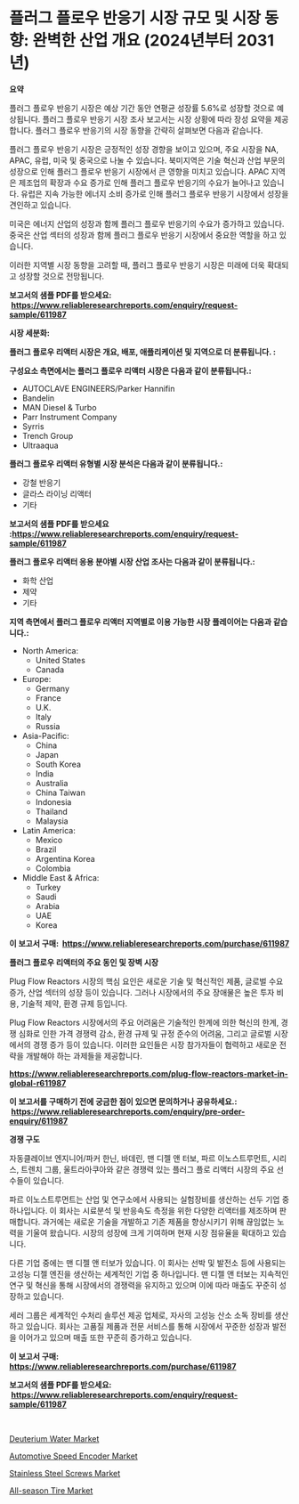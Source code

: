 <p><h1>플러그 플로우 반응기 시장 규모 및 시장 동향: 완벽한 산업 개요 (2024년부터 2031년)</h1></p><p><strong>요약</strong></p>
<p><p>플러그 플로우 반응기 시장은 예상 기간 동안 연평균 성장률 5.6%로 성장할 것으로 예상됩니다. 플러그 플로우 반응기 시장 조사 보고서는 시장 상황에 따라 장성 요약을 제공합니다. 플러그 플로우 반응기의 시장 동향을 간략히 살펴보면 다음과 같습니다.</p><p>플러그 플로우 반응기 시장은 긍정적인 성장 경향을 보이고 있으며, 주요 시장을 NA, APAC, 유럽, 미국 및 중국으로 나눌 수 있습니다. 북미지역은 기술 혁신과 산업 부문의 성장으로 인해 플러그 플로우 반응기 시장에서 큰 영향을 미치고 있습니다. APAC 지역은 제조업의 확장과 수요 증가로 인해 플러그 플로우 반응기의 수요가 늘어나고 있습니다. 유럽은 지속 가능한 에너지 소비 증가로 인해 플러그 플로우 반응기 시장에서 성장을 견인하고 있습니다.</p><p>미국은 에너지 산업의 성장과 함께 플러그 플로우 반응기의 수요가 증가하고 있습니다. 중국은 산업 섹터의 성장과 함께 플러그 플로우 반응기 시장에서 중요한 역할을 하고 있습니다.</p><p>이러한 지역별 시장 동향을 고려할 때, 플러그 플로우 반응기 시장은 미래에 더욱 확대되고 성장할 것으로 전망됩니다.</p></p>
<p><strong>보고서의 샘플 PDF를 받으세요: &nbsp;<a href="https://www.reliableresearchreports.com/enquiry/request-sample/611987">https://www.reliableresearchreports.com/enquiry/request-sample/611987</a></strong></p>
<p><strong>시장 세분화:</strong></p>
<p><strong> 플러그 플로우 리액터 시장은 개요, 배포, 애플리케이션 및 지역으로 더 분류됩니다. :</strong></p>
<p><strong>구성요소 측면에서는 플러그 플로우 리액터 시장은 다음과 같이 분류됩니다.:</strong></p>
<p><ul><li>AUTOCLAVE ENGINEERS/Parker Hannifin</li><li>Bandelin</li><li>MAN Diesel & Turbo</li><li>Parr Instrument Company</li><li>Syrris</li><li>Trench Group</li><li>Ultraaqua</li></ul></p>
<p><strong> 플러그 플로우 리액터 유형별 시장 분석은 다음과 같이 분류됩니다.:</strong></p>
<p><ul><li>강철 반응기</li><li>글라스 라이닝 리액터</li><li>기타</li></ul></p>
<p><strong>보고서의 샘플 PDF를 받으세요 :<a href="https://www.reliableresearchreports.com/enquiry/request-sample/611987">https://www.reliableresearchreports.com/enquiry/request-sample/611987</a></strong></p>
<p><strong> 플러그 플로우 리액터 응용 분야별 시장 산업 조사는 다음과 같이 분류됩니다.:</strong></p>
<p><ul><li>화학 산업</li><li>제약</li><li>기타</li></ul></p>
<p><strong>지역 측면에서 플러그 플로우 리액터 지역별로 이용 가능한 시장 플레이어는 다음과 같습니다.:</strong></p>
<p><ul>
    <li>
        North America:
        <ul>
            <li>United States</li>
            <li>Canada</li>
        </ul>
    </li>
    <li>
        Europe:
        <ul>
            <li>Germany</li>
            <li>France</li>
            <li>U.K.</li>
            <li>Italy</li>
            <li>Russia</li>
        </ul>
    </li>
    <li>
        Asia-Pacific:
        <ul>
            <li>China</li>
            <li>Japan</li>
            <li>South Korea</li>
            <li>India</li>
            <li>Australia</li>
            <li>China Taiwan</li>
            <li>Indonesia</li>
            <li>Thailand</li>
            <li>Malaysia</li>
        </ul>
    </li>
    <li>
        Latin America:
        <ul>
            <li>Mexico</li>
            <li>Brazil</li>
            <li>Argentina Korea</li>
            <li>Colombia</li>
        </ul>
    </li>
    <li>
        Middle East & Africa:
        <ul>
            <li>Turkey</li>
            <li>Saudi</li>
            <li>Arabia</li>
            <li>UAE</li>
            <li>Korea</li>
        </ul>
    </li>
    </ul></p>
<p><strong>이 보고서 구매: &nbsp;<a href="https://www.reliableresearchreports.com/purchase/611987">https://www.reliableresearchreports.com/purchase/611987</a></strong></p>
<p><strong>플러그 플로우 리액터의 주요 동인 및 장벽 시장</strong></p>
<p><p>Plug Flow Reactors 시장의 핵심 요인은 새로운 기술 및 혁신적인 제품, 글로벌 수요 증가, 산업 섹터의 성장 등이 있습니다. 그러나 시장에서의 주요 장애물은 높은 투자 비용, 기술적 제약, 환경 규제 등입니다.</p><p>Plug Flow Reactors 시장에서의 주요 어려움은 기술적인 한계에 의한 혁신의 한계, 경쟁 심화로 인한 가격 경쟁력 감소, 환경 규제 및 규정 준수의 어려움, 그리고 글로벌 시장에서의 경쟁 증가 등이 있습니다. 이러한 요인들은 시장 참가자들이 협력하고 새로운 전략을 개발해야 하는 과제들을 제공합니다.</p></p>
<p><strong><a href="https://www.reliableresearchreports.com/plug-flow-reactors-market-in-global-r611987">https://www.reliableresearchreports.com/plug-flow-reactors-market-in-global-r611987</a></strong></p>
<p><strong>이 보고서를 구매하기 전에 궁금한 점이 있으면 문의하거나 공유하세요.: &nbsp;<a href="https://www.reliableresearchreports.com/enquiry/pre-order-enquiry/611987">https://www.reliableresearchreports.com/enquiry/pre-order-enquiry/611987</a></strong></p>
<p><strong>경쟁 구도</strong></p>
<p><p>자동클레이브 엔지니어/파커 한닌, 바데린, 맨 디젤 앤 터보, 파르 이노스트루먼트, 시리스, 트렌치 그룹, 울트라아쿠아와 같은 경쟁력 있는 플러그 플로 리액터 시장의 주요 선수들이 있습니다. </p><p>파르 이노스트루먼트는 산업 및 연구소에서 사용되는 실험장비를 생산하는 선두 기업 중 하나입니다. 이 회사는 시료분석 및 반응속도 측정을 위한 다양한 리액터를 제조하며 판매합니다. 과거에는 새로운 기술을 개발하고 기존 제품을 향상시키기 위해 끊임없는 노력을 기울여 왔습니다. 시장의 성장에 크게 기여하며 현재 시장 점유율을 확대하고 있습니다.</p><p>다른 기업 중에는 맨 디젤 앤 터보가 있습니다. 이 회사는 선박 및 발전소 등에 사용되는 고성능 디젤 엔진을 생산하는 세계적인 기업 중 하나입니다. 맨 디젤 앤 터보는 지속적인 연구 및 혁신을 통해 시장에서의 경쟁력을 유지하고 있으며 이에 따라 매출도 꾸준히 성장하고 있습니다.</p><p>세러 그룹은 세계적인 수처리 솔루션 제공 업체로, 자사의 고성능 산소 소독 장비를 생산하고 있습니다. 회사는 고품질 제품과 전문 서비스를 통해 시장에서 꾸준한 성장과 발전을 이어가고 있으며 매출 또한 꾸준히 증가하고 있습니다.</p></p>
<p><strong>이 보고서 구매: &nbsp; <a href="https://www.reliableresearchreports.com/purchase/611987">https://www.reliableresearchreports.com/purchase/611987</a></strong></p>
<p><strong>보고서의 샘플 PDF를 받으세요: &nbsp;<a href="https://www.reliableresearchreports.com/enquiry/request-sample/611987">https://www.reliableresearchreports.com/enquiry/request-sample/611987</a></strong><strong></strong></p>
<p>&nbsp;</p>
<p><p><a href="https://gentle-editor-9db.notion.site/Deuterium-Water-Market-Offer-Valuable-Insights-into-Market-Size-Market-Share-Market-Trends-and-Pr-845f122ff0914a2cbd2065be95fc80c5">Deuterium Water Market</a></p><p><a href="https://issuu.com/reportprime-2/docs/automotive-speed-encoder-market-size-2030.pptx">Automotive Speed Encoder Market</a></p><p><a href="https://view.publitas.com/reportprime-1/stainless-steel-screws-market-offers-provide-insightful-data-for-the-time-period-from-2024-to-2031-and-also-provide-analysis-based-on-application-type-and-region/">Stainless Steel Screws Market</a></p><p><a href="https://issuu.com/reportprime-2/docs/all-season-tire-market-size-2030.pptx">All-season Tire Market</a></p></p>